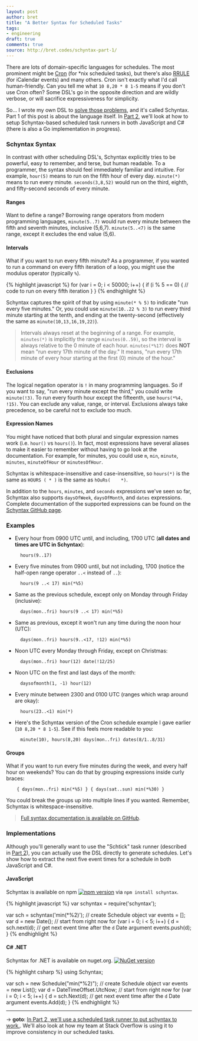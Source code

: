 ```yaml
---
layout: post
author: bret
title: "A Better Syntax for Scheduled Tasks"
tags:
- engineering
draft: true
comments: true
source: http://bret.codes/schyntax-part-1/
---
```


There are lots of domain-specific languages for schedules. The most prominent might be [Cron](https://en.wikipedia.org/wiki/Cron) (for \*nix scheduled tasks), but there's also [RRULE](http://www.kanzaki.com/docs/ical/rrule.html) (for iCalendar events) and many others. Cron isn't exactly what I'd call human-friendly. Can you tell me what `10 8,20 * 8 1-5` means if you don't use Cron often? Some DSL's go in the opposite direction and are wildly verbose, or will sacrifice expressiveness for simplicity.

So... I wrote my own DSL to [solve those problems](https://xkcd.com/927/), and it's called Schyntax. Part 1 of this post is about the language itself. In [Part 2](http://bret.codes/schyntax-part-2), we'll look at how to setup Schyntax-based scheduled task runners in both JavaScript and C# (there is also a Go implementation in progress).

### Schyntax Syntax

In contrast with other scheduling DSL's, Schyntax explicitly tries to be powerful, easy to remember, and terse, but human readable. To a programmer, the syntax should feel immediately familiar and intuitive. For example, `hour(5)` means to run on the fifth hour of every day. `minute(*)` means to run every minute. `seconds(3,8,52)` would run on the third, eighth, and fifty-second seconds of every minute.

#### Ranges

Want to define a range? Borrowing range operators from modern programming languages, `minute(5..7)` would run every minute between the fifth and seventh minutes, inclusive (5,6,7). `minute(5..<7)` is the same range, except it excludes the end value (5,6).

#### Intervals

What if you want to run every fifth minute? As a programmer, if you wanted to run a command on every fifth iteration of a loop, you might use the modulus operator (typically `%`).

{% highlight javascript %}
for (var i = 0; i < 50000; i++) {
    if (i % 5 == 0) {
        // code to run on every fifth iteration
    }
}
{% endhighlight %}

Schyntax captures the spirit of that by using `minute(* % 5)` to indicate "run every five minutes." Or, you could use `minute(10..22 % 3)` to run every third minute starting at the tenth, and ending at the twenty-second (effectively the same as `minute(10,13,16,19,22)`).

> Intervals always reset at the beginning of a range. For example, `minutes(*)` is implicitly the range `minutes(0..59)`, so the interval is always relative to the 0 minute of each hour. `minutes(*%17)` does __NOT__ mean "run every 17th minute of the day." It means, "run every 17th minute of every hour starting at the first (0) minute of the hour."

#### Exclusions

The logical negation operator is `!` in many programming languages. So if you want to say, "run every minute except the third," you could write `minute(!3)`. To run every fourth hour except the fifteenth, use `hours(*%4, !15)`. You can exclude any value, range, or interval. Exclusions always take precedence, so be careful not to exclude too much.

#### Expression Names

You might have noticed that both plural and singular expression names work (i.e. `hour()` vs `hours()`). In fact, most expressions have several aliases to make it easier to remember without having to go look at the documentation. For example, for minutes, you could use `m`, `min`, `minute`, `minutes`, `minuteOfHour` or `minutesOfHour`.

Schyntax is whitespace-insensitive and case-insensitive, so `hours(*)` is the same as `HOURS ( * )` is the same as `hOuRs(    *)`.
 
In addition to the `hours`, `minutes`, and `seconds` expressions we've seen so far, Schyntax also supports `daysOfWeek`, `daysOfMonth`, and `dates` expressions. Complete documentation of the supported expressions can be found on the [Schyntax GitHub page](https://github.com/schyntax/schyntax#expressions).

### Examples

* Every hour from 0900 UTC until, and including, 1700 UTC (__all dates and times are UTC in Schyntax__):

        hours(9..17)

* Every five minutes from 0900 until, but not including, 1700 (notice the half-open range operator `..<` instead of `..`):
  
        hours(9 ..< 17) min(*%5)

* Same as the previous schedule, except only on Monday through Friday (inclusive):

        days(mon..fri) hours(9 ..< 17) min(*%5)

* Same as previous, except it won't run any time during the noon hour (UTC):

        days(mon..fri) hours(9..<17, !12) min(*%5)

* Noon UTC every Monday through Friday, except on Christmas:

        days(mon..fri) hour(12) date(!12/25)

* Noon UTC on the first and last days of the month:

        daysofmonth(1, -1) hour(12)

* Every minute between 2300 and 0100 UTC (ranges which wrap around are okay):

        hours(23..<1) min(*)

* Here's the Schyntax version of the Cron schedule example I gave earlier (`10 8,20 * 8 1-5`). See if this feels more readable to you:

        minute(10), hours(8,20) days(mon..fri) dates(8/1..8/31)

#### Groups

What if you want to run every five minutes during the week, and every half hour on weekends? You can do that by grouping expressions inside curly braces:

        { days(mon..fri) min(*%5) } { days(sat..sun) min(*%30) }

You could break the groups up into multiple lines if you wanted. Remember, Schyntax is whitespace-insensitive.

> [Full syntax documentation is available on GitHub](https://github.com/schyntax/schyntax).

### Implementations

Although you'll generally want to use the "Schtick" task runner (described in [Part 2](http://bret.codes/schyntax-part-2)), you can actually use the DSL directly to generate schedules. Let's show how to extract the next five event times for a schedule in both JavaScript and C#.

#### JavaScript

Schyntax is available on npm [![npm version](https://badge.fury.io/js/schyntax.svg)](http://badge.fury.io/js/schyntax) via `npm install schyntax`.

{% highlight javascript %}
var schyntax = require('schyntax');

var sch = schyntax('min(*%2)'); // create Schedule object
var events = [];
var d = new Date(); // start from right now
for (var i = 0; i < 5; i++) {
  d = sch.next(d); // get next event time after the `d` Date argument
  events.push(d);
}
{% endhighlight %}

#### C# .NET

Schyntax for .NET is available on nuget.org. [![NuGet version](https://badge.fury.io/nu/Schyntax.svg)](http://badge.fury.io/nu/Schyntax)

{% highlight csharp %}
using Schyntax;

var sch = new Schedule("min(*%2)"); // create Schedule object
var events = new List<DateTimeOffset>();
var d = DateTimeOffset.UtcNow; // start from right now
for (var i = 0; i < 5; i++)
{
    d = sch.Next(d); // get next event time after the `d` Date argument
    events.Add(d);
}
{% endhighlight %}

---

→ __goto__: [In Part 2, we'll use a scheduled task runner to put schyntax to work.](http://bret.codes/schyntax-part-2). We'll also look at how my team at Stack Overflow is using it to improve consistency in our scheduled tasks.